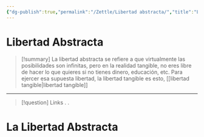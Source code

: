 ```yaml
---
{"dg-publish":true,"permalink":"/Zettle/Libertad abstracta/","title":"Libertad abstracta","tags":["ZeType/Idea",""],"updated":"2023-09-25T12:37:49.689-05:00"}
---
```



# Libertad Abstracta

> [!summary] 
> La libertad abstracta se refiere a que virtualmente las posibilidades son infinitas, pero en la realidad tangible, no eres libre de hacer lo que quieres si no tienes dinero, educación, etc. Para ejercer esa supuesta libertad, la libertad tangible es esto, [[libertad tangible\|libertad tangible]]

- - - 
> [!question] Links
> .
> .

# La Libertad Abstracta
